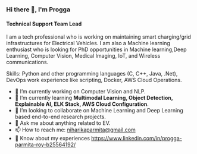 ### Hi there 👋, I'm Progga
#### Technical Support Team Lead
I am a tech professional who is working on maintaining smart charging/grid infrastructures for Electrical Vehicles. I am also a Machine learning enthusiast who is looking for PhD opportunities in Machine learning,Deep Learning, Computer Vision, Medical Imaging, IoT, and Wireless communications.

Skills: Python and other programming languages (C, C++, Java, .Net), DevOps work experience like scripting, Docker, AWS Cloud Operations.

- 🌱 I’m currently working on Computer Vision and NLP.
- 🌱 I’m currently learning **Multimodal Learning, Object Detection, Explainable AI, ELK Stack, AWS Cloud Configuration**.
- 👯 I’m looking to collaborate on  Machine Learning and Deep Learning based end-to-end research projects.
- 💬 Ask me about anything related to EV. 
- 📫 How to reach me: niharikaparmita@gmail.com
- 📄 Know about my experiences https://www.linkedin.com/in/progga-parmita-roy-b25564192/





